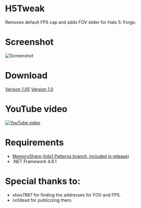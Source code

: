 # H5Tweak
Removes default FPS cap and adds FOV slider for Halo 5: Forge.

# Screenshot
![Screenshot](http://i.imgur.com/OUBxvxY.png)

# Download
[Version 1.05](https://github.com/Snaacky/H5Tweak/releases/tag/1.05)
[Version 1.0](https://github.com/Snaacky/H5Tweak/releases/tag/1.0)

# YouTube video
[![YouTube video](https://img.youtube.com/vi/l4z60fW4lmM/0.jpg)](https://www.youtube.com/watch?v=l4z60fW4lmM)

# Requirements
* [MemorySharp (lolp1 Patterns branch, included in release)](https://github.com/lolp1/MemorySharp/tree/Patterns)
* .NET Framework 4.6.1

# Special thanks to:
* xbox7887 for finding the addresses for FOV and FPS.
* no1dead for publicizing them.
